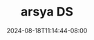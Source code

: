 --- 
title: "arsya  DS"
description: "streaming   arsya  DS simontox full new"
date: 2024-08-18T11:14:44-08:00
file_code: "8u4gu8b9oven"
draft: false
cover: "914wo6t2fm4s53s9.jpg"
tags: ["arsya", "bokep-indo", "bokep-viral", "bokep-ig"]
length: 43
fld_id: "1483159"
foldername: "Arsya 1"
categories: ["Arsya 1"]
views: 0
---